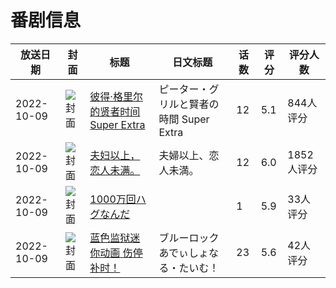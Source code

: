 # 番剧信息

|放送日期|封面|标题|日文标题|话数|评分|评分人数|
|---|---|---|---|---|---|---|
|2022-10-09|![封面](https://lain.bgm.tv/pic/cover/c/65/14/356793_ECCRS.jpg)|[彼得·格里尔的贤者时间 Super Extra](https://bangumi.tv/subject/356793)|ピーター・グリルと賢者の時間 Super Extra|12|5.1|844人评分|
|2022-10-09|![封面](https://lain.bgm.tv/pic/cover/c/6d/2c/359177_OOypP.jpg)|[夫妇以上，恋人未满。](https://bangumi.tv/subject/359177)|夫婦以上、恋人未満。|12|6.0|1852人评分|
|2022-10-09|![封面](https://lain.bgm.tv/pic/cover/c/f0/80/404617_4FBFw.jpg)|[1000万回ハグなんだ](https://bangumi.tv/subject/404617)||1|5.9|33人评分|
|2022-10-09|![封面](https://lain.bgm.tv/pic/cover/c/2f/94/450343_T5DgG.jpg)|[蓝色监狱迷你动画 伤停补时！](https://bangumi.tv/subject/450343)|ブルーロック あでぃしょなる・たいむ！|23|5.6|42人评分|
